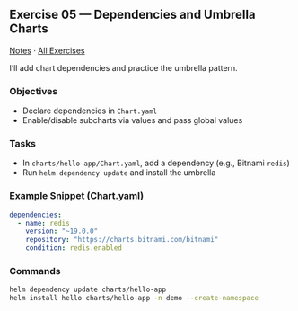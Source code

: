 ## Exercise 05 — Dependencies and Umbrella Charts

[Notes](./NOTES.md) · [All Exercises](../../README.md#exercises)

I’ll add chart dependencies and practice the umbrella pattern.

### Objectives
- Declare dependencies in `Chart.yaml`
- Enable/disable subcharts via values and pass global values

### Tasks
- In `charts/hello-app/Chart.yaml`, add a dependency (e.g., Bitnami `redis`)
- Run `helm dependency update` and install the umbrella

### Example Snippet (Chart.yaml)
```yaml
dependencies:
  - name: redis
    version: "~19.0.0"
    repository: "https://charts.bitnami.com/bitnami"
    condition: redis.enabled
```

### Commands
```bash
helm dependency update charts/hello-app
helm install hello charts/hello-app -n demo --create-namespace
```


